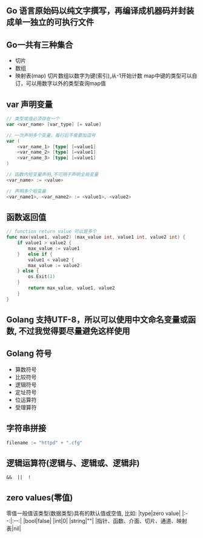 ##  Go 语言原始码以纯文字撰写，再编译成机器码并封装成单一独立的可执行文件

## Go一共有三种集合
* 切片
* 数组
* 映射表(map)
切片数组以数字为键(索引),从-1开始计数
map中键的类型可以自订，可以用数字以外的类型查询map值

## var 声明变量
```go
// 类型或值必须存在一个
var <var_name> [var_type] [= value]

// 一次声明多个变量，每行后不需要加逗号
var (
    <var_name_1> [type] [=value1]
    <var_name_2> [type] [=value1]
    <var_name_3> [type] [=value1]
)

// 函数内短变量声明,不可用于声明全局变量
<var_name> := <value>

// 声明多个短变量
<var_name1>, <var_name2> := <value1>, <value2>
```
## 函数返回值
```go
// function return value 可以是多个
func max(value1, value2) (max_value int, value1 int, value2 int) {
    if value1 > value2 {
        max_value := value1
    }   else if {
        value1 < value2 {
        max_value := value2
    } else {
        os.Exit(1)
    }
        return max_value, value1, value2
    }
}
```

## Golang 支持UTF-8，所以可以使用中文命名变量或函数, 不过我觉得要尽量避免这样使用

## Golang 符号
* 算数符号
* 比较符号
* 逻辑符号
* 定址符号
* 位运算符
* 受理算符

## 字符串拼接
```go
filename := "httpd" + ".cfg"
```

## 逻辑运算符(逻辑与、逻辑或、逻辑非)
    &&  ||  !

## zero values(零值)
零值一般值该类型(数据类型)具有的默认值或空值, 比如:
|type|zero value|
|:--:|:--:|
|bool|false|
|int|0|
|string|""|
|指针、函数、介面、切片、通道、映射表|nil|
 
